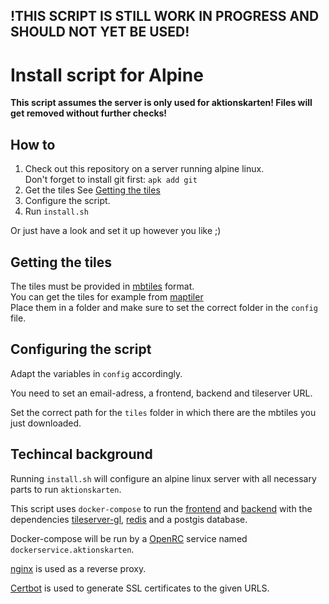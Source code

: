 ## !THIS SCRIPT IS STILL WORK IN PROGRESS AND SHOULD NOT YET BE USED!

# Install script for Alpine

**This script assumes the server is only used for aktionskarten!
Files will get removed without further checks!**


## How to 
1. Check out this repository on a server running alpine linux.  
    Don't forget to install git first: `apk add git`
2. Get the tiles
   See [Getting the tiles](#getting-the-tiles)
4. Configure the script.
5. Run `install.sh`

Or just have a look and set it up however you like ;)

## Getting the tiles
The tiles must be provided in [mbtiles](https://wiki.openstreetmap.org/wiki/MBTiles) format.  
You can get the tiles for example from [maptiler](https://data.maptiler.com/downloads/planet/)  
Place them in a folder and make sure to set the correct folder in the `config` file.

## Configuring the script
Adapt the variables in `config` accordingly.

You need to set an email-adress, a frontend, backend and tileserver URL.

Set the correct path for the `tiles` folder in which there are the mbtiles you just downloaded.

## Techincal background

Running `install.sh` will configure an alpine linux server with all necessary parts to run `aktionskarten`.

This script uses `docker-compose` to run the [frontend](https://github.com/aktionskarten/frontend) and [backend](https://github.com/aktionskarten/backend) with the dependencies [tileserver-gl](https://github.com/aktionskarten/tileserver-gl), [redis](https://redis.io/) and a postgis database.

Docker-compose will be run by a [OpenRC](https://wiki.alpinelinux.org/wiki/OpenRC) service named `dockerservice.aktionskarten`.

[nginx](https://nginx.com) is used as a reverse proxy.

[Certbot](https://certbot.eff.org/) is used to generate SSL certificates to the given URLS.
